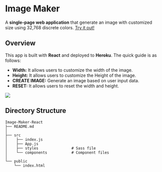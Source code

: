 # Image Maker
A **single-page web application** that generate an image with customized size using 32,768 discrete colors.  [Try it out!](https://image-maker-react.herokuapp.com/)
## Overview
This app is built with **React** and deployed to **Heroku**. The quick guide is as follows:  
* **Width:** It allows users to customize the width of the image.
* **Height:** It allows users to customize the Height of the image.
* **CREATE IMAGE:** Generate an image based on user input data.
* **RESET:** It allows users to reset the width and height.

![](react_frontend/public/demo1.png)

<!--
<img src="react_frontend/public/demo.png" width="50" height="25">  
-->

## Directory Structure

    Image-Maker-React
    ├── README.md
    │
    ├── src              
    │    ├── index.js
    │    ├── App.js
    │    ├── styles               # Sass file          
    │    └── components           # Component files
    │           
    └── public
        └── index.html